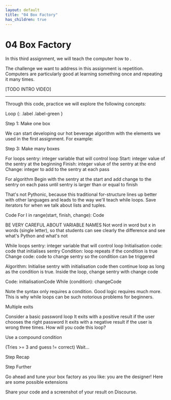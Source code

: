 ```yaml
---
layout: default
title: "04 Box Factory"
has_children: true
---
```


# 04 Box Factory


In this third assignment, we will teach the computer how to .

The challenge we want to address in this assignment is repetition. Computers are particularly good at learning something once and repeating it many times.

[TODO INTRO VIDEO]

---

Through this code, practice we will explore the following concepts:

Loop
{: .label .label-green }




Step 1: Make one box

We can start developing our hot beverage algorithm with the elements we used in the first assignment. For example:


Step 3: Make many boxes


For loops
sentry: integer variable that will control loop
Start: integer value of the sentry at the beginning
Finish: integer value of the sentry at the end
Change: integer to add to the sentry at each pass

For algorithm
Begin with the sentry at the start and add change to the sentry on each pass until sentry is larger than or equal to finish

That's not Pythonic, because this traditional for-structure lines up better with other languages and leads to the way we'll teach while loops. Save iterators for when we talk about lists and tuples.

Code 
For I in range(start, finish, change):
    Code


BE VERY CAREFUL ABOUT VARIABLE NAMES
Not word in word but x in words (single letter), so that students can see clearly the difference and see what's Python and what's not


While loops
sentry: integer variable that will control loop
Initialisation code: code that initialises sentry
Condition: loop repeats if the condition is true
Change code: code to change sentry so the condition can be triggered

Algorithm:
Initialise sentry with initialisation code then continue loop as long as the condition is true. Inside the loop, change sentry with change code

Code:
initialisationCode
While (condition):
    changeCode

Note the syntax only requires a condition. Good logic requires much more. This is why while loops can be such notorious problems for beginners.



Multiple exits

Consider a basic password loop
It exits with a positive result if the user chooses the right password
It exits with a negative result if the user is wrong three times.
How will you code this loop?  


Use a compound condition

(Tries >= 3 and guess != correct)
   Wait…

Step Recap

Step Further

Go ahead and tune your box factory as you like: you are the designer! Here are some possible extensions

Share your code and a screenshot of your result on Discourse.
